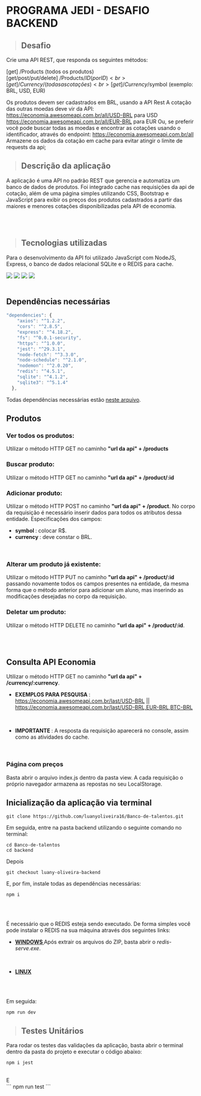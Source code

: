 #  PROGRAMA JEDI - DESAFIO BACKEND

> ## Desafio

Crie uma API REST, que responda os seguintes métodos:

[get] /Products (todos os produtos) <br>
[get/post/put/delete] /Products/$ID (por ID) <br> 
[get] /Currency/ (todas as cotações) <br>
[get] /Currency/$symbol (exemplo: BRL, USD, EUR) <br>

Os produtos devem ser cadastrados em BRL, usando a API Rest
A cotação das outras moedas deve vir da API:
https://economia.awesomeapi.com.br/all/USD-BRL para USD
https://economia.awesomeapi.com.br/all/EUR-BRL para EUR
Ou, se preferir você pode buscar todas as moedas e encontrar as cotações usando o identificador, através do endpoint:
https://economia.awesomeapi.com.br/all
Armazene os dados da cotação em cache para evitar atingir o limite de requests da api;

> ## Descrição da aplicação

A aplicação é uma API no padrão REST que gerencia e automatiza um banco de dados de produtos. Foi integrado cache nas requisições da api de cotação, além de uma página simples utilizando CSS, Bootstrap e JavaScript para exibir os preços dos produtos cadastrados a partir das maiores e menores cotações disponibilizadas pela API de economia.

<br>
<br>

> ## Tecnologias utilizadas

Para o desenvolvimento da API foi utilizado JavaScript com NodeJS, Express, o banco de dados relacional SQLite e o REDIS para cache.

<img src='https://img.shields.io/badge/Express.js-404D59?style=for-the-badge'>

<img src='https://img.shields.io/badge/Node.js-43853D?style=for-the-badge&logo=node.js&logoColor=white'>

<img src='https://img.shields.io/badge/redis-%23DD0031.svg?&style=for-the-badge&logo=redis&logoColor=white'>

<img src='https://img.shields.io/badge/SQLite-07405E?style=for-the-badge&logo=sqlite&logoColor=white'>

<br>
<br>

## Dependências necessárias

```js
"dependencies": {
    "axios": "^1.2.2",
    "cors": "^2.8.5",
    "express": "^4.18.2",
    "fs": "^0.0.1-security",
    "https": "^1.0.0",
    "jest": "^29.3.1",
    "node-fetch": "^3.3.0",
    "node-schedule": "^2.1.0",
    "nodemon": "^2.0.20",
    "redis": "^4.5.1",
    "sqlite": "^4.1.2",
    "sqlite3": "^5.1.4"
  },
```
Todas dependências necessárias estão <a href = 'https://github.com/luanyoliveira16/Banco-de-talentos/blob/luany-oliveira-backend/backend/package.json'>neste arquivo</a>. 


## Produtos

### Ver todos os produtos:

Utilizar o método HTTP GET no caminho <b>"url da api" + /products</b>
<br>


### Buscar produto:

Utilizar o método HTTP GET no caminho <b>"url da api" + /product/:id</b>
<br>


### Adicionar produto:

Utilizar o método HTTP POST no caminho <b>"url da api" + /product</b>. No corpo da requisição é necessário inserir dados para todos os atributos dessa entidade.
Especificações dos campos:

- <strong> symbol </strong>: colocar R$.
- <strong> currency </strong>: deve constar o BRL.

<br>


### Alterar um produto já existente:
Utilizar o método HTTP PUT no caminho <b>"url da api" + /product/:id</b> passando novamente todos os campos presentes na entidade, da mesma forma que o método anterior para adicionar um aluno, mas inserindo as modificações desejadas no corpo da requisição.
<br>


### Deletar um produto:
Utilizar o método HTTP DELETE no caminho <b>"url da api" + /product/:id</b>.

<br>
<br>

## Consulta API Economia
Utilizar o método HTTP GET no caminho <b>"url da api" + /currency/:currency</b>.
<br>

- <strong> EXEMPLOS PARA PESQUISA </strong>:  https://economia.awesomeapi.com.br/last/USD-BRL || https://economia.awesomeapi.com.br/last/USD-BRL,EUR-BRL,BTC-BRL  
<br>

- <strong> IMPORTANTE </strong>: A resposta da requisição aparecerá no console, assim como as atividades do cache.
<br>

### Página com preços

Basta abrir o arquivo index.js dentro da pasta view. A cada requisição o próprio navegador armazena as repostas no seu LocalStorage.

## Inicialização da aplicação via terminal

```
git clone https://github.com/luanyoliveira16/Banco-de-talentos.git
```

Em seguida, entre na pasta backend utilizando o seguinte comando no terminal:

```
cd Banco-de-talentos
cd backend
```

Depois

```
git checkout luany-oliveira-backend
```

E, por fim, instale todas as dependências necessárias:

```
npm i
```

<br>
<br>


É necessário que o REDIS esteja sendo executado. De forma simples você pode instalar o REDIS na sua máquina através dos seguintes links:
<br>

- <strong> <a href='https://github.com/microsoftarchive/redis/releases'> WINDOWS </a> </strong> Após extrair os arquivos do ZIP, basta abrir o <em>redis-serve.exe</em>.
<br>

- <strong> <a href='https://redis.io/docs/getting-started/installation/install-redis-on-linux/'> LINUX </a> </strong>


<br>
<br>

Em seguida:

```
npm run dev
```


> ## Testes Unitários

Para rodar os testes das validações da aplicação, basta abrir o terminal dentro da pasta do projeto e executar o código abaixo:

```
npm i jest
```
<br>
E 
<br>
```
npm run test
```











